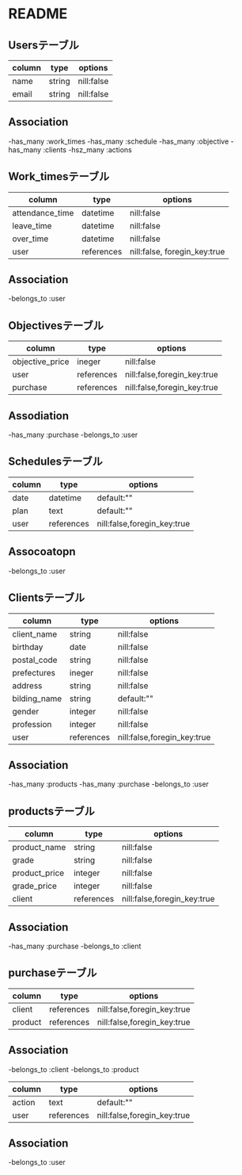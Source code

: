 # README

## Usersテーブル

|column    |type       |options          |
|----------|-----------|-----------------|
|name      |string     |nill:false       |
|email     |string     |nill:false       |


## Association
-has_many :work_times
-has_many :schedule
-has_many :objective
-has_many :clients
-hsz_many :actions

## Work_timesテーブル

|column            |type       |options                      |
|------------------|-----------|-----------------------------|
|attendance_time   |datetime   |nill:false                   |
|leave_time        |datetime   |nill:false                   |
|over_time         |datetime   |nill:false                   |
|user              |references |nill:false, foregin_key:true |

## Association
-belongs_to :user


## Objectivesテーブル

|column            |type       |options                      |
|------------------|-----------|-----------------------------|
|objective_price   |ineger     |nill:false                   |
|user              |references |nill:false,foregin_key:true  |
|purchase          |references |nill:false,foregin_key:true  |

## Assodiation
-has_many :purchase
-belongs_to :user

## Schedulesテーブル

|column           |type        |options                      |
|-----------------|------------|-----------------------------|
|date             |datetime    |default:""                   |
|plan             |text        |default:""                   |
|user             |references  |nill:false,foregin_key:true  |

## Assocoatopn
-belongs_to :user

## Clientsテーブル
|column           |type        |options                      |
|-----------------|------------|-----------------------------|
|client_name      |string      |nill:false                   |
|birthday         |date        |nill:false                   |
|postal_code      |string      |nill:false                   |
|prefectures      |ineger      |nill:false                   |
|address          |string      |nill:false                   |
|bilding_name     |string      |default:""                   |
|gender           |integer     |nill:false                   |
|profession       |integer     |nill:false                   |
|user             |references  |nill:false,foregin_key:true  |

## Association
-has_many :products
-has_many :purchase
-belongs_to :user

## productsテーブル
|column           |type        |options                       |
|-----------------|------------|------------------------------|
|product_name     |string      |nill:false                    |
|grade            |string      |nill:false                    |
|product_price    |integer     |nill:false                    |
|grade_price      |integer     |nill:false                    |
|client           |references  |nill:false,foregin_key:true   |

## Association
-has_many :purchase
-belongs_to :client

## purchaseテーブル

|column           |type        |options                       |
|-----------------|------------|------------------------------|
|client           |references  |nill:false,foregin_key:true   |
|product          |references  |nill:false,foregin_key:true   |

## Association
-belongs_to :client
-belongs_to :product


|column           |type        |options                       |
|-----------------|------------|------------------------------|
|action           |text        |default:""                    |
|user             |references  |nill:false,foregin_key:true   |

## Association
-belongs_to :user
